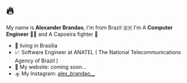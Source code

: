 # 🔥 

My name is **Alexander Brandao**, I'm from Brazil 🇧🇷 I'm A **Computer Engineer** 👨‍💻 and A Capoeira fighter 👊

- 📍 living in Brasilia 
-  📈 Software Engineer at ANATEL ( The National Telecommunications Agency of Brazil )
-  📕 My website: coming soon...
- 🛸 My Instagram: [alex_brandao__](https://www.instagram.com/alex_brandao__/)
